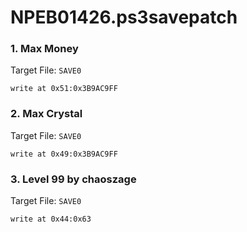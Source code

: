 # NPEB01426.ps3savepatch

### 1. Max Money

Target File: `SAVE0`

```
write at 0x51:0x3B9AC9FF
```

### 2. Max Crystal

Target File: `SAVE0`

```
write at 0x49:0x3B9AC9FF
```

### 3. Level 99 by chaoszage

Target File: `SAVE0`

```
write at 0x44:0x63
```

